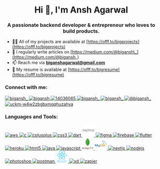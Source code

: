 <h1 align="center">Hi 👋, I'm Ansh Agarwal</h1>
<h3 align="center">
    A passionate backend developer & entrepreneur who loves to build products.
</h3>

- 👨‍💻 All of my projects are available at [https://offf.to/bigprojects](https://offf.to/bigprojects) 
- 📝 I regularly write articles on [https://medium.com/@bigansh\_](https://medium.com/@bigansh_) 
- 📫 Reach me via **biganshagarwal@gmail.com** 
- 📄 My resume is available at [https://offf.to/bigresume](https://offf.to/bigresume)

<h3 align="left">Connect with me:</h3>
<p align="left">
    <a href="https://twitter.com/bigansh_" target="blank">
        <img align="center" src="https://cdn2.iconfinder.com/data/icons/social-media-2285/512/1_Twitter_colored_svg-512.png" alt="bigansh_" height="40" width="40" />
    </a>
    <a href="https://linkedin.com/in/bigansh" target="blank">
        <img align="center" src="https://cdn2.iconfinder.com/data/icons/social-media-2285/512/1_Linkedin_unofficial_colored_svg-512.png" alt="bigansh" height="40" width="40" />
    </a>
    <a href="https://stackoverflow.com/users/14036065" target="blank">
        <img align="center" src="https://cdn2.iconfinder.com/data/icons/social-icons-color/512/stackoverflow-512.png" alt="14036065" height="40" width="40" />
    </a>
    <a href="https://instagram.com/bigansh_" target="blank">
        <img align="center" src="https://cdn2.iconfinder.com/data/icons/social-media-2285/512/1_Instagram_colored_svg_1-512.png" alt="bigansh_" height="40" width="40" />
    </a>
    <a href="https://www.behance.net/bigansh_" target="blank">
        <img align="center" src="https://www.logolynx.com/images/logolynx/09/098a47681bb053fa476a97c5b5692a05.png" alt="bigansh_" height="40" width="40" />
    </a>
    <a href="https://medium.com/@bigansh_" target="blank">
        <img align="center" src="https://cdn3.iconfinder.com/data/icons/social-rounded-2/72/Medium-512.png" alt="@bigansh_" height="40" width="40" />
    </a>
    <a href="https://offf.to/bigyoutube" target="blank">
        <img align="center" src="https://cdn2.iconfinder.com/data/icons/social-media-2285/512/1_Youtube_colored_svg-512.png" alt="uckm-w4w2zbgbxmqqhuzahva" height="40" width="40" />
    </a>
</p>

<h3 align="left">Languages and Tools:</h3>
<p align="left">
    <a href="https://aws.amazon.com" target="_blank">
        <img src="https://cdn2.iconfinder.com/data/icons/amazon-aws-stencils/100/Non-Service_Specific_copy__AWS_Cloud-512.png" alt="aws" width="40" height="40" />
    </a>
    <a href="https://www.cprogramming.com/" target="_blank">
        <img src="https://upload.wikimedia.org/wikipedia/commons/1/19/C_Logo.png" alt="c" width="40" height="40" />
    </a>
    <a href="https://www.w3schools.com/cpp/" target="_blank">
        <img src="https://cdn4.iconfinder.com/data/icons/logos-brands-in-colors/404/c_logo-512.png" alt="cplusplus" width="40" height="40" />
    </a>
    <a href="https://www.w3schools.com/css/" target="_blank">
        <img src="https://cdn1.iconfinder.com/data/icons/logotypes/32/badge-css-3-512.png" alt="css3" width="40" height="40" />
    </a>
    <a href="https://dart.dev" target="_blank">
        <img src="http://assets.stickpng.com/images/5847f289cef1014c0b5e486b.png" alt="dart" width="40" height="40" />
    </a>
    <a href="https://expressjs.com" target="_blank">
        <img src="https://raw.githubusercontent.com/devicons/devicon/master/icons/express/express-original-wordmark.svg" alt="express" width="40" height="40" />
    </a>
    <a href="https://www.figma.com/" target="_blank">
        <img src="https://cdn4.iconfinder.com/data/icons/logos-brands-in-colors/3000/figma-logo-512.png" alt="figma" width="40" height="40" />
    </a>
    <a href="https://firebase.google.com/" target="_blank">
        <img src="https://cdn4.iconfinder.com/data/icons/google-i-o-2016/512/google_firebase-2-512.png" alt="firebase" width="40" height="40" />
    </a>
    <a href="https://flutter.dev" target="_blank">
        <img src="https://www.vectorlogo.zone/logos/flutterio/flutterio-icon.svg" alt="flutter" width="40" height="40" />
    </a>
    <a href="https://heroku.com" target="_blank">
        <img src="https://avatars.githubusercontent.com/u/23211?s=280&v=4" alt="heroku" width="40" height="40" />
    </a>
    <a href="https://www.w3.org/html/" target="_blank">
        <img src="https://cdn1.iconfinder.com/data/icons/logotypes/32/badge-html-5-256.png" alt="html5" width="40" height="40" />
    </a>
    <a href="https://www.java.com" target="_blank">
        <img src="https://cdn4.iconfinder.com/data/icons/logos-and-brands/512/181_Java_logo_logos-512.png" alt="java" width="40" height="40" />
    </a>
    <a href="https://developer.mozilla.org/en-US/docs/Web/JavaScript" target="_blank">
        <img src="https://cdn4.iconfinder.com/data/icons/scripting-and-programming-languages/512/js-512.png" alt="javascript" width="40" height="40" />
    </a>
    <a href="https://www.mongodb.com/" target="_blank">
        <img src="https://raw.githubusercontent.com/devicons/devicon/master/icons/mongodb/mongodb-original-wordmark.svg" alt="mongodb" width="40" height="40" />
    </a>
    <a href="https://www.mysql.com/" target="_blank">
        <img src="https://raw.githubusercontent.com/devicons/devicon/master/icons/mysql/mysql-original-wordmark.svg" alt="mysql" width="40" height="40" />
    </a>
    <a href="https://nextjs.org/" target="_blank">
        <img src="https://cdn.worldvectorlogo.com/logos/nextjs-3.svg" alt="nextjs" width="40" height="40" />
    </a>
    <a href="https://nodejs.org" target="_blank">
        <img src="https://cdn2.iconfinder.com/data/icons/nodejs-1/512/nodejs-512.png" alt="nodejs" width="40" height="40" />
    </a>
    <a href="https://www.photoshop.com/en" target="_blank">
        <img src="https://cdn4.iconfinder.com/data/icons/logos-and-brands/512/23_Photoshop_Adobe_logo_logos-512.png" alt="photoshop" width="40" height="40" />
    </a>
    <a href="https://postman.com" target="_blank">
        <img src="https://www.vectorlogo.zone/logos/getpostman/getpostman-icon.svg" alt="postman" width="40" height="40" />
    </a>
    <a href="https://reactjs.org/" target="_blank">
        <img src="https://raw.githubusercontent.com/devicons/devicon/master/icons/react/react-original-wordmark.svg" alt="react" width="40" height="40" />
    </a>
    <a href="https://www.adobe.com/products/xd.html" target="_blank">
        <img src="https://cdn4.iconfinder.com/data/icons/logos-and-brands/512/3_Xd_Adobe_logo_logos-512.png" alt="xd" width="40" height="40" />
    </a>
    <a href="https://zapier.com" target="_blank">
        <img src="https://www.vectorlogo.zone/logos/zapier/zapier-icon.svg" alt="zapier" width="40" height="40" />
    </a>
</p>
